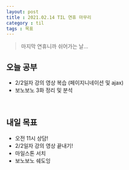 ```yaml
---
layout: post
title : 2021.02.14 TIL 연휴 마무리
category : til
tags : 목표 
---
```

> 마지막 연휴니까 쉬어가는 날...

## 오늘 공부
- 2/2일자 강의 영상 복습 (페이지니네이션 및 ajax)
- 보노보노 3화 정리 및 분석

<br/>

## 내일 목표
- 오전 11시 상담!
- 2/2일자 강의 영상 끝내기!
- 마일스톤 서치
- 보노보노 쉐도잉

<br/>

